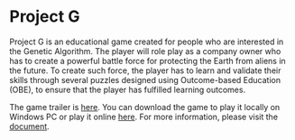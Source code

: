 # Project G
Project G is an educational game created for people who are interested in the Genetic Algorithm. The player will role play as a company owner who has to create a powerful battle force for protecting the Earth from aliens in the future. To create such force, the player has to learn and validate their skills through several puzzles designed using Outcome-based Education (OBE), to ensure that the player has fulfilled learning outcomes.

The game trailer is [here](https://www.youtube.com/watch?v=V0baJzuEUR0).
You can download the game to play it locally on Windows PC or play it online [here](https://pnwhyistillhere.itch.io/project-g-educational-game-for-learning-genetic-algorithm).
For more information, please visit the [document](Document).
